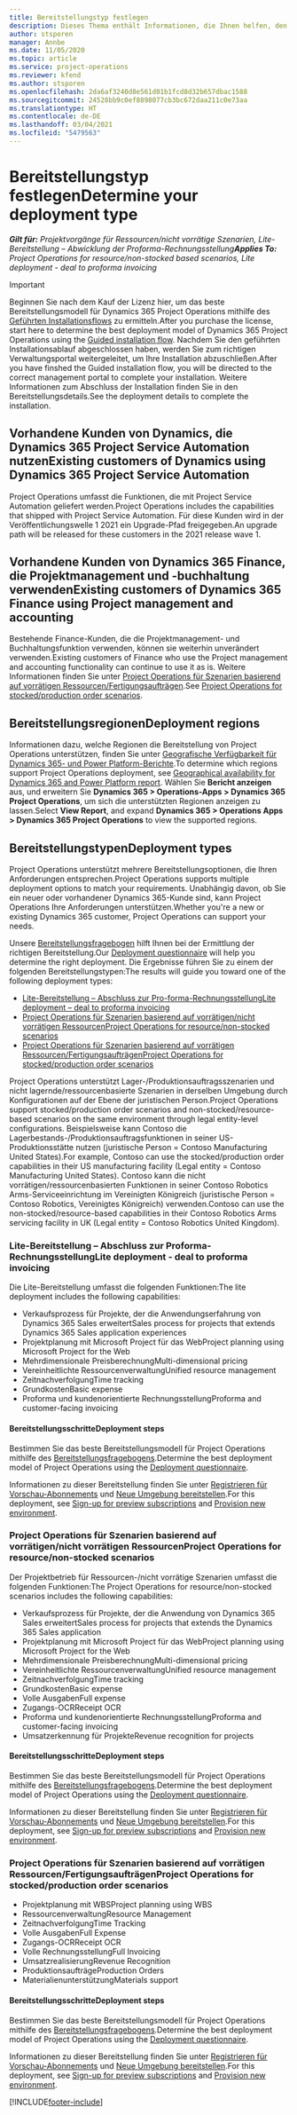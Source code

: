 ```yaml
---
title: Bereitstellungstyp festlegen
description: Dieses Thema enthält Informationen, die Ihnen helfen, den korrekten Bereitstellungstyp von Projekt Operations für Ihr Unternehmen zu bestimmen.
author: stsporen
manager: Annbe
ms.date: 11/05/2020
ms.topic: article
ms.service: project-operations
ms.reviewer: kfend
ms.author: stsporen
ms.openlocfilehash: 2da6af3240d8e561d01b1fcd8d32b657dbac1588
ms.sourcegitcommit: 24528bb9c0ef8898077cb3bc672daa211c0e73aa
ms.translationtype: HT
ms.contentlocale: de-DE
ms.lasthandoff: 03/04/2021
ms.locfileid: "5479563"
---
```

# <a name="determine-your-deployment-type"></a><span data-ttu-id="72f61-103">Bereitstellungstyp festlegen</span><span class="sxs-lookup"><span data-stu-id="72f61-103">Determine your deployment type</span></span>

<span data-ttu-id="72f61-104">_**Gilt für:** Projektvorgänge für Ressourcen/nicht vorrätige Szenarien, Lite-Bereitstellung – Abwicklung der Proforma-Rechnungsstellung_</span><span class="sxs-lookup"><span data-stu-id="72f61-104">_**Applies To:** Project Operations for resource/non-stocked based scenarios, Lite deployment - deal to proforma invoicing_</span></span>

> [!IMPORTANT]
> <span data-ttu-id="72f61-105">Beginnen Sie nach dem Kauf der Lizenz hier, um das beste Bereitstellungsmodell für Dynamics 365 Project Operations mithilfe des [ Geführten Installationsflows](https://aka.ms/provisionprojectoperations) zu ermitteln.</span><span class="sxs-lookup"><span data-stu-id="72f61-105">After you purchase the license, start here to determine the best deployment model of Dynamics 365 Project Operations using the [Guided installation flow](https://aka.ms/provisionprojectoperations).</span></span>
> <span data-ttu-id="72f61-106">Nachdem Sie den geführten Installationsablauf abgeschlossen haben, werden Sie zum richtigen Verwaltungsportal weitergeleitet, um Ihre Installation abzuschließen.</span><span class="sxs-lookup"><span data-stu-id="72f61-106">After you have finshed the Guided installation flow, you will be directed to the correct management portal to complete your installation.</span></span> <span data-ttu-id="72f61-107">Weitere Informationen zum Abschluss der Installation finden Sie in den Bereitstellungsdetails.</span><span class="sxs-lookup"><span data-stu-id="72f61-107">See the deployment details to complete the installation.</span></span>


## <a name="existing-customers-of-dynamics-using-dynamics-365-project-service-automation"></a><span data-ttu-id="72f61-108">Vorhandene Kunden von Dynamics, die Dynamics 365 Project Service Automation nutzen</span><span class="sxs-lookup"><span data-stu-id="72f61-108">Existing customers of Dynamics using Dynamics 365 Project Service Automation</span></span>
<span data-ttu-id="72f61-109">Project Operations umfasst die Funktionen, die mit Project Service Automation geliefert werden.</span><span class="sxs-lookup"><span data-stu-id="72f61-109">Project Operations includes the capabilities that shipped with Project Service Automation.</span></span> <span data-ttu-id="72f61-110">Für diese Kunden wird in der Veröffentlichungswelle 1 2021 ein Upgrade-Pfad freigegeben.</span><span class="sxs-lookup"><span data-stu-id="72f61-110">An upgrade path will be released for these customers in the 2021 release wave 1.</span></span>

## <a name="existing-customers-of-dynamics-365-finance-using-project-management-and-accounting"></a><span data-ttu-id="72f61-111">Vorhandene Kunden von Dynamics 365 Finance, die Projektmanagement und -buchhaltung verwenden</span><span class="sxs-lookup"><span data-stu-id="72f61-111">Existing customers of Dynamics 365 Finance using Project management and accounting</span></span> 

<span data-ttu-id="72f61-112">Bestehende Finance-Kunden, die die Projektmanagement- und Buchhaltungsfunktion verwenden, können sie weiterhin unverändert verwenden.</span><span class="sxs-lookup"><span data-stu-id="72f61-112">Existing customers of Finance who use the Project management and accounting functionality can continue to use it as is.</span></span> <span data-ttu-id="72f61-113">Weitere Informationen finden Sie unter [Project Operations für Szenarien basierend auf vorrätigen Ressourcen/Fertigungsaufträgen](#pma).</span><span class="sxs-lookup"><span data-stu-id="72f61-113">See [Project Operations for stocked/production order scenarios](#pma).</span></span>


## <a name="deployment-regions"></a><span data-ttu-id="72f61-114">Bereitstellungsregionen</span><span class="sxs-lookup"><span data-stu-id="72f61-114">Deployment regions</span></span>
<span data-ttu-id="72f61-115">Informationen dazu, welche Regionen die Bereitstellung von Project Operations unterstützen, finden Sie unter [Geografische Verfügbarkeit für Dynamics 365- und Power Platform-Berichte](https://dynamics.microsoft.com/en-us/geographic-availability/).</span><span class="sxs-lookup"><span data-stu-id="72f61-115">To determine which regions support Project Operations deployment, see [Geographical availability for Dynamics 365 and Power Platform report](https://dynamics.microsoft.com/en-us/geographic-availability/).</span></span> <span data-ttu-id="72f61-116">Wählen Sie **Bericht anzeigen** aus, und erweitern Sie **Dynamics 365 > Operations-Apps > Dynamics 365 Project Operations**, um sich die unterstützten Regionen anzeigen zu lassen.</span><span class="sxs-lookup"><span data-stu-id="72f61-116">Select **View Report**, and expand **Dynamics 365 > Operations Apps > Dynamics 365 Project Operations** to view the supported regions.</span></span>

## <a name="deployment-types"></a><span data-ttu-id="72f61-117">Bereitstellungstypen</span><span class="sxs-lookup"><span data-stu-id="72f61-117">Deployment types</span></span>
<span data-ttu-id="72f61-118">Project Operations unterstützt mehrere Bereitstellungsoptionen, die Ihren Anforderungen entsprechen.</span><span class="sxs-lookup"><span data-stu-id="72f61-118">Project Operations supports multiple deployment options to match your requirements.</span></span> <span data-ttu-id="72f61-119">Unabhängig davon, ob Sie ein neuer oder vorhandener Dynamics 365-Kunde sind, kann Project Operations Ihre Anforderungen unterstützen.</span><span class="sxs-lookup"><span data-stu-id="72f61-119">Whether you're a new or existing Dynamics 365 customer, Project Operations can support your needs.</span></span>

<span data-ttu-id="72f61-120">Unsere [Bereitstellungsfragebogen](https://aka.ms/provisionprojectoperations) hilft Ihnen bei der Ermittlung der richtigen Bereitstellung.</span><span class="sxs-lookup"><span data-stu-id="72f61-120">Our [Deployment questionnaire](https://aka.ms/provisionprojectoperations) will help you determine the right deployment.</span></span> <span data-ttu-id="72f61-121">Die Ergebnisse führen Sie zu einem der folgenden Bereitstellungstypen:</span><span class="sxs-lookup"><span data-stu-id="72f61-121">The results will guide you toward one of the following deployment types:</span></span>

- [<span data-ttu-id="72f61-122">Lite-Bereitstellung – Abschluss zur Pro-forma-Rechnungsstellung</span><span class="sxs-lookup"><span data-stu-id="72f61-122">Lite deployment – deal to proforma invoicing</span></span>](#lite)
- [<span data-ttu-id="72f61-123">Project Operations für Szenarien basierend auf vorrätigen/nicht vorrätigen Ressourcen</span><span class="sxs-lookup"><span data-stu-id="72f61-123">Project Operations for resource/non-stocked scenarios</span></span>](#integrated)
- [<span data-ttu-id="72f61-124">Project Operations für Szenarien basierend auf vorrätigen Ressourcen/Fertigungsaufträgen</span><span class="sxs-lookup"><span data-stu-id="72f61-124">Project Operations for stocked/production order scenarios</span></span>](#pma)

<span data-ttu-id="72f61-125">Project Operations unterstützt Lager-/Produktionsauftragsszenarien und nicht lagernde/ressourcenbasierte Szenarien in derselben Umgebung durch Konfigurationen auf der Ebene der juristischen Person.</span><span class="sxs-lookup"><span data-stu-id="72f61-125">Project Operations support stocked/production order scenarios and non-stocked/resource-based scenarios on the same environment through legal entity-level configurations.</span></span> <span data-ttu-id="72f61-126">Beispielsweise kann Contoso die Lagerbestands-/Produktionsauftragsfunktionen in seiner US-Produktionsstätte nutzen (juristische Person = Contoso Manufacturing United States).</span><span class="sxs-lookup"><span data-stu-id="72f61-126">For example, Contoso can use the stocked/production order capabilities in their US manufacturing facility (Legal entity = Contoso Manufacturing United States).</span></span> <span data-ttu-id="72f61-127">Contoso kann die nicht vorrätigen/ressourcenbasierten Funktionen in seiner Contoso Robotics Arms-Serviceeinrichtung im Vereinigten Königreich (juristische Person = Contoso Robotics, Vereinigtes Königreich) verwenden.</span><span class="sxs-lookup"><span data-stu-id="72f61-127">Contoso can use the non-stocked/resource-based capabilities in their Contoso Robotics Arms servicing facility in UK (Legal entity = Contoso Robotics United Kingdom).</span></span>

### <a name="lite-deployment---deal-to-proforma-invoicing"></a><a  name="lite"></a><span data-ttu-id="72f61-128">Lite-Bereitstellung – Abschluss zur Proforma-Rechnungsstellung</span><span class="sxs-lookup"><span data-stu-id="72f61-128">Lite deployment - deal to proforma invoicing</span></span>

<span data-ttu-id="72f61-129">Die Lite-Bereitstellung umfasst die folgenden Funktionen:</span><span class="sxs-lookup"><span data-stu-id="72f61-129">The lite deployment includes the following capabilities:</span></span>

- <span data-ttu-id="72f61-130">Verkaufsprozess für Projekte, der die Anwendungserfahrung von Dynamics 365 Sales erweitert</span><span class="sxs-lookup"><span data-stu-id="72f61-130">Sales process for projects that extends Dynamics 365 Sales application experiences</span></span>
- <span data-ttu-id="72f61-131">Projektplanung mit Microsoft Project für das Web</span><span class="sxs-lookup"><span data-stu-id="72f61-131">Project planning using Microsoft Project for the Web</span></span>
- <span data-ttu-id="72f61-132">Mehrdimensionale Preisberechnung</span><span class="sxs-lookup"><span data-stu-id="72f61-132">Multi-dimensional pricing</span></span>
- <span data-ttu-id="72f61-133">Vereinheitlichte Ressourcenverwaltung</span><span class="sxs-lookup"><span data-stu-id="72f61-133">Unified resource management</span></span>
- <span data-ttu-id="72f61-134">Zeitnachverfolgung</span><span class="sxs-lookup"><span data-stu-id="72f61-134">Time tracking</span></span>
- <span data-ttu-id="72f61-135">Grundkosten</span><span class="sxs-lookup"><span data-stu-id="72f61-135">Basic expense</span></span>
- <span data-ttu-id="72f61-136">Proforma und kundenorientierte Rechnungsstellung</span><span class="sxs-lookup"><span data-stu-id="72f61-136">Proforma and customer-facing invoicing</span></span> 

#### <a name="deployment-steps"></a><span data-ttu-id="72f61-137">Bereitstellungsschritte</span><span class="sxs-lookup"><span data-stu-id="72f61-137">Deployment steps</span></span>
<span data-ttu-id="72f61-138">Bestimmen Sie das beste Bereitstellungsmodell für Project Operations mithilfe des [Bereitstellungsfragebogens](https://aka.ms/provisionprojectoperations).</span><span class="sxs-lookup"><span data-stu-id="72f61-138">Determine the best deployment model of Project Operations using the [Deployment questionnaire](https://aka.ms/provisionprojectoperations).</span></span>

<span data-ttu-id="72f61-139">Informationen zu dieser Bereitstellung finden Sie unter [Registrieren für Vorschau-Abonnements](lite-preview-subscription-sign-up.md) und [Neue Umgebung bereitstellen](lite-deployment.md).</span><span class="sxs-lookup"><span data-stu-id="72f61-139">For this deployment, see [Sign-up for preview subscriptions](lite-preview-subscription-sign-up.md) and [Provision new environment](lite-deployment.md).</span></span> 


### <a name="project-operations-for-resourcenon-stocked-scenarios"></a><a name="integrated"></a><span data-ttu-id="72f61-140">Project Operations für Szenarien basierend auf vorrätigen/nicht vorrätigen Ressourcen</span><span class="sxs-lookup"><span data-stu-id="72f61-140">Project Operations for resource/non-stocked scenarios</span></span>
<span data-ttu-id="72f61-141">Der Projektbetrieb für Ressourcen-/nicht vorrätige Szenarien umfasst die folgenden Funktionen:</span><span class="sxs-lookup"><span data-stu-id="72f61-141">The Project Operations for resource/non-stocked scenarios includes the following capabilities:</span></span>
 
- <span data-ttu-id="72f61-142">Verkaufsprozess für Projekte, der die Anwendung von Dynamics 365 Sales erweitert</span><span class="sxs-lookup"><span data-stu-id="72f61-142">Sales process for projects that extends the Dynamics 365 Sales application</span></span>
- <span data-ttu-id="72f61-143">Projektplanung mit Microsoft Project für das Web</span><span class="sxs-lookup"><span data-stu-id="72f61-143">Project planning using Microsoft Project for the Web</span></span>
- <span data-ttu-id="72f61-144">Mehrdimensionale Preisberechnung</span><span class="sxs-lookup"><span data-stu-id="72f61-144">Multi-dimensional pricing</span></span>
- <span data-ttu-id="72f61-145">Vereinheitlichte Ressourcenverwaltung</span><span class="sxs-lookup"><span data-stu-id="72f61-145">Unified resource management</span></span>
- <span data-ttu-id="72f61-146">Zeitnachverfolgung</span><span class="sxs-lookup"><span data-stu-id="72f61-146">Time tracking</span></span>
- <span data-ttu-id="72f61-147">Grundkosten</span><span class="sxs-lookup"><span data-stu-id="72f61-147">Basic expense</span></span>
- <span data-ttu-id="72f61-148">Volle Ausgaben</span><span class="sxs-lookup"><span data-stu-id="72f61-148">Full expense</span></span>
- <span data-ttu-id="72f61-149">Zugangs-OCR</span><span class="sxs-lookup"><span data-stu-id="72f61-149">Receipt OCR</span></span>
- <span data-ttu-id="72f61-150">Proforma und kundenorientierte Rechnungsstellung</span><span class="sxs-lookup"><span data-stu-id="72f61-150">Proforma and customer-facing invoicing</span></span> 
- <span data-ttu-id="72f61-151">Umsatzerkennung für Projekte</span><span class="sxs-lookup"><span data-stu-id="72f61-151">Revenue recognition for projects</span></span>

#### <a name="deployment-steps"></a><span data-ttu-id="72f61-152">Bereitstellungsschritte</span><span class="sxs-lookup"><span data-stu-id="72f61-152">Deployment steps</span></span>
<span data-ttu-id="72f61-153">Bestimmen Sie das beste Bereitstellungsmodell für Project Operations mithilfe des [Bereitstellungsfragebogens](https://aka.ms/provisionprojectoperations).</span><span class="sxs-lookup"><span data-stu-id="72f61-153">Determine the best deployment model of Project Operations using the [Deployment questionnaire](https://aka.ms/provisionprojectoperations).</span></span>

<span data-ttu-id="72f61-154">Informationen zu dieser Bereitstellung finden Sie unter [Registrieren für Vorschau-Abonnements](resource-sign-up-preview-subscription.md) und [Neue Umgebung bereitstellen](resource-provision-new-environment.md).</span><span class="sxs-lookup"><span data-stu-id="72f61-154">For this deployment, see [Sign-up for preview subscriptions](resource-sign-up-preview-subscription.md) and [Provision new environment](resource-provision-new-environment.md).</span></span> 


### <a name="project-operations-for-stockedproduction-order-scenarios"></a><a name="pma"></a><span data-ttu-id="72f61-155">Project Operations für Szenarien basierend auf vorrätigen Ressourcen/Fertigungsaufträgen</span><span class="sxs-lookup"><span data-stu-id="72f61-155">Project Operations for stocked/production order scenarios</span></span>

- <span data-ttu-id="72f61-156">Projektplanung mit WBS</span><span class="sxs-lookup"><span data-stu-id="72f61-156">Project planning using WBS</span></span>
- <span data-ttu-id="72f61-157">Ressourcenverwaltung</span><span class="sxs-lookup"><span data-stu-id="72f61-157">Resource Management</span></span>
- <span data-ttu-id="72f61-158">Zeitnachverfolgung</span><span class="sxs-lookup"><span data-stu-id="72f61-158">Time Tracking</span></span>
- <span data-ttu-id="72f61-159">Volle Ausgaben</span><span class="sxs-lookup"><span data-stu-id="72f61-159">Full Expense</span></span>
- <span data-ttu-id="72f61-160">Zugangs-OCR</span><span class="sxs-lookup"><span data-stu-id="72f61-160">Receipt OCR</span></span>
- <span data-ttu-id="72f61-161">Volle Rechnungsstellung</span><span class="sxs-lookup"><span data-stu-id="72f61-161">Full Invoicing</span></span>
- <span data-ttu-id="72f61-162">Umsatzrealisierung</span><span class="sxs-lookup"><span data-stu-id="72f61-162">Revenue Recognition</span></span>
- <span data-ttu-id="72f61-163">Produktionsaufträge</span><span class="sxs-lookup"><span data-stu-id="72f61-163">Production Orders</span></span>
- <span data-ttu-id="72f61-164">Materialienunterstützung</span><span class="sxs-lookup"><span data-stu-id="72f61-164">Materials support</span></span>

#### <a name="deployment-steps"></a><span data-ttu-id="72f61-165">Bereitstellungsschritte</span><span class="sxs-lookup"><span data-stu-id="72f61-165">Deployment steps</span></span>
<span data-ttu-id="72f61-166">Bestimmen Sie das beste Bereitstellungsmodell für Project Operations mithilfe des [Bereitstellungsfragebogens](https://aka.ms/provisionprojectoperations).</span><span class="sxs-lookup"><span data-stu-id="72f61-166">Determine the best deployment model of Project Operations using the [Deployment questionnaire](https://aka.ms/provisionprojectoperations).</span></span>

<span data-ttu-id="72f61-167">Informationen zu dieser Bereitstellung finden Sie unter [Registrieren für Vorschau-Abonnements](https://docs.microsoft.com/dynamics365/fin-ops-core/dev-itpro/dev-tools/sign-up-preview-subscription?toc=/dynamics365/finance/toc.json) und [Neue Umgebung bereitstellen](https://docs.microsoft.com/dynamics365/fin-ops-core/dev-itpro/deployment/deploy-demo-environment?toc=/dynamics365/finance/toc.json).</span><span class="sxs-lookup"><span data-stu-id="72f61-167">For this deployment, see [Sign-up for preview subscriptions](https://docs.microsoft.com/dynamics365/fin-ops-core/dev-itpro/dev-tools/sign-up-preview-subscription?toc=/dynamics365/finance/toc.json) and [Provision new environment](https://docs.microsoft.com/dynamics365/fin-ops-core/dev-itpro/deployment/deploy-demo-environment?toc=/dynamics365/finance/toc.json).</span></span> 



[!INCLUDE[footer-include](../includes/footer-banner.md)]
